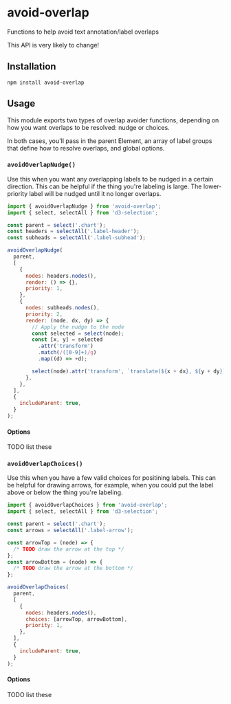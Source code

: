 # avoid-overlap

Functions to help avoid text annotation/label overlaps

This API is very likely to change!

## Installation

    npm install avoid-overlap

## Usage

This module exports two types of overlap avoider functions, depending on how you want overlaps to be resolved: nudge or choices.

In both cases, you'll pass in the parent Element, an array of label groups that define how to resolve overlaps, and global options.

### `avoidOverlapNudge()`

Use this when you want any overlapping labels to be nudged in a certain direction. This can be helpful if the thing you're labeling is large. The lower-priority label will be nudged until it no longer overlaps.

```js
import { avoidOverlapNudge } from 'avoid-overlap';
import { select, selectAll } from 'd3-selection';

const parent = select('.chart');
const headers = selectAll('.label-header');
const subheads = selectAll('.label-subhead');

avoidOverlapNudge(
  parent,
  [
    {
      nodes: headers.nodes(),
      render: () => {},
      priority: 1,
    },
    {
      nodes: subheads.nodes(),
      priority: 2,
      render: (node, dx, dy) => {
        // Apply the nudge to the node
        const selected = select(node);
        const [x, y] = selected
          .attr('transform')
          .match(/([0-9]+)/g)
          .map((d) => +d);

        select(node).attr('transform', `translate(${x + dx}, ${y + dy})`);
      },
    },
  ],
  {
    includeParent: true,
  }
);
```

#### Options

TODO list these

### `avoidOverlapChoices()`

Use this when you have a few valid choices for positining labels. This can be helpful for drawing arrows, for example, when you could put the label above or below the thing you're labeling.

```js
import { avoidOverlapChoices } from 'avoid-overlap';
import { select, selectAll } from 'd3-selection';

const parent = select('.chart');
const arrows = selectAll('.label-arrow');

const arrowTop = (node) => {
  /* TODO draw the arrow at the top */
};
const arrowBottom = (node) => {
  /* TODO draw the arrow at the bottom */
};

avoidOverlapChoices(
  parent,
  [
    {
      nodes: headers.nodes(),
      choices: [arrowTop, arrowBottom],
      priority: 1,
    },
  ],
  {
    includeParent: true,
  }
);
```

#### Options

TODO list these
